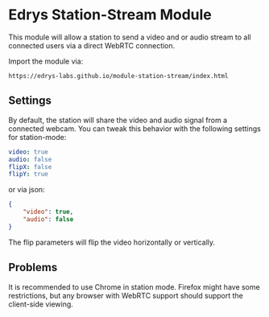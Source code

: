 # Edrys Station-Stream Module

This module will allow a station to send a video and or audio stream to all connected users via a direct WebRTC connection.

Import the module via:

`https://edrys-labs.github.io/module-station-stream/index.html`

## Settings

By default, the station will share the video and audio signal from a connected webcam.
You can tweak this behavior with the following settings for station-mode:

``` yaml
video: true
audio: false
flipX: false
flipY: true
```

or via json:

``` json
{
    "video": true,
    "audio": false
}
```

The flip parameters will flip the video horizontally or vertically.

## Problems

It is recommended to use Chrome in station mode. Firefox might have some restrictions, but any browser with WebRTC support should support the client-side viewing.
